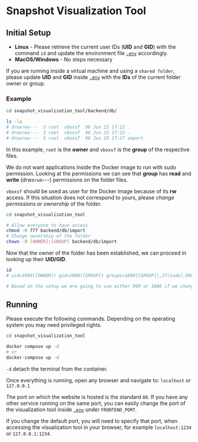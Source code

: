 # Snapshot Visualization Tool

## Initial Setup

- **Linux** - Please retrieve the current user IDs (**UID** and **GID**) with the command `id` and update the environment file [`.env`](.env) accordingly.
- **MacOS/Windows** - No steps necessary

If you are running inside a virtual machine and using a `shared folder`, please update **UID** and **GID** inside [`.env`](.env) with the **IDs** of the current folder owner or group.

### Example

```bash
cd snapshot_visualization_tool/backend/db/

ls -la
# drwxrwx---  3 root  vboxsf  96 Jun 25 17:12 .
# drwxrwx---  3 root  vboxsf  96 Jun 25 17:12 ..
# drwxrwx---  3 root  vboxsf  96 Jun 25 17:27 import
```

In this example, `root` is the **owner** and `vboxsf` is the **group** of the respective files.

We do not want applications inside the Docker image to run with sudo permission. Looking at the permissions we can see that **group** has **read** and **write** (drwx`rw`x---) permissions on the folder files.

`vboxsf` should be used as user for the Docker image because of its **rw** access. If this situation does not correspond to yours, please *change permissions or ownership* of the folder.

```bash
cd snapshot_visualization_tool

# Allow everyone to have access
chmod -R 777 backend/db/import 
# Change ownership of the folder
chown -R [OWNER]:[GROUP] backend/db/import
```

Now that the owner of the folder has been established, we can proceed in looking up their **UID/GID**.

```bash
id
# uid=1000([OWNER]) gid=1000([GROUP]) groups=1000([GROUP]),27(sudo),999(vboxsf)

# Based on the setup we are going to use either 999 or 1000 if we changed ownership/permissions.
```

## Running

Please execute the following commands. Depending on the operating system you may need privileged rights.

```bash
cd snapshot_visualization_tool

docker compose up -d 
# or
docker-compose up -d 
```

`-d` detach the terminal from the container.

Once everything is running, open any browser and navigate to:
`localhost` or `127.0.0.1`

The port on which the website is hosted is the standard `80`. If you have any other service running on the same port, you can easily change the port of the visualization tool inside [`.env`](.env) under `FRONTEND_PORT`.

If you change the default port, you will need to specify that port, when accessing the visualization tool in your browser, for example `localhost:1234` or `127.0.0.1:1234`.
